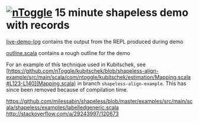 # [![nToggle](http://static1.squarespace.com/static/54aff901e4b09d0a90426749/t/54aff95fe4b0fbcca432e54d/1423161066764/?format=1500w)](http://www.ntoggle.com/) 15 minute shapeless demo with records

[live-demo-log](live-demo-log) contains the output from the REPL produced during demo

[outline.scala](outline.scala) contains a rough outline for the demo

For an example of this technique used in Kubitschek, see [https://github.com/nToggle/kubitschek/blob/shapeless-align-example/src/main/scala/com/ntoggle/kubitschek/estimation/Mapping.scala#L123-L140](Mapping.scala) in branch `shapeless-align-example`.
This has since been removed because of compilation time.

https://github.com/milessabin/shapeless/blob/master/examples/src/main/scala/shapeless/examples/labelledgeneric.scala
http://stackoverflow.com/a/29243997/120673

